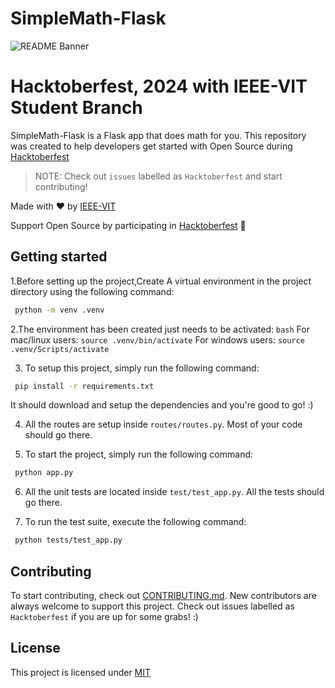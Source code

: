 # SimpleMath-Flask

<img src="simplemath.mng" alt="README Banner"/>

# Hacktoberfest, 2024 with IEEE-VIT Student Branch

SimpleMath-Flask is a Flask app that does math for you. This repository was created to help developers get started with Open Source during [Hacktoberfest](https://hacktoberfest.com/)
> NOTE: Check out `issues` labelled as `Hacktoberfest` and start contributing!

Made with :heart: by [IEEE-VIT](https://ieeevit.org/) 

Support Open Source by participating in [Hacktoberfest](https://hacktoberfest.com/) :yellow_heart:

## Getting started

1.Before setting up the project,Create A virtual environment in the project directory using the following command:
```bash
 python -m venv .venv
```
2.The environment has been created just needs to be activated:
`bash`
For mac/linux users: `source .venv/bin/activate`
For windows users: `source .venv/Scripts/activate`


3. To setup this project, simply run the following command:
```bash
 pip install -r requirements.txt
```

It should download and setup the dependencies and you're good to go! :)

4. All the routes are setup inside `routes/routes.py`. Most of your code should go there.

5. To start the project, simply run the following command:
```bash
 python app.py
```

6. All the unit tests are located inside `test/test_app.py`. All the tests should go there.

7. To run the test suite, execute the following command:
```bash
 python tests/test_app.py
```

## Contributing
To start contributing, check out [CONTRIBUTING.md](https://github.com/mayankshah1607/SimpleMath-NodeJS/blob/master/CONTRIBUTING.md). New contributors are always welcome to support this project. Check out issues labelled as `Hacktoberfest` if you are up for some grabs! :)

## License
This project is licensed under [MIT](https://github.com/IEEE-VIT/SimpleMath-NodeJS/blob/master/LICENSE)

